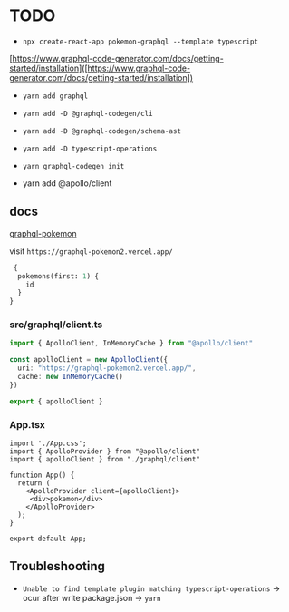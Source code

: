 # TODO

- `npx create-react-app pokemon-graphql --template typescript`

[https://www.graphql-code-generator.com/docs/getting-started/installation]([https://www.graphql-code-generator.com/docs/getting-started/installation])

- `yarn add graphql`
- `yarn add -D @graphql-codegen/cli`
- `yarn add -D @graphql-codegen/schema-ast`
- `yarn add -D typescript-operations`
- `yarn graphql-codegen init`

- yarn add @apollo/client


## docs

[graphql-pokemon](https://github.com/lucasbento/graphql-pokemon)



visit `https://graphql-pokemon2.vercel.app/`


```graphql
 {
  pokemons(first: 1) {
    id
  }
}
```


### src/graphql/client.ts

```ts
import { ApolloClient, InMemoryCache } from "@apollo/client"

const apolloClient = new ApolloClient({
  uri: "https://graphql-pokemon2.vercel.app/",
  cache: new InMemoryCache()
})

export { apolloClient }
```

### App.tsx

```tsx
import './App.css';
import { ApolloProvider } from "@apollo/client"
import { apolloClient } from "./graphql/client"

function App() {
  return (
    <ApolloProvider client={apolloClient}>
     <div>pokemon</div>
    </ApolloProvider>
  );
}

export default App;
```

## Troubleshooting

- `Unable to find template plugin matching typescript-operations`
 -> ocur after write package.json
 -> `yarn`



